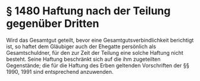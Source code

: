 # § 1480 Haftung nach der Teilung gegenüber Dritten
Wird das Gesamtgut geteilt, bevor eine Gesamtgutsverbindlichkeit berichtigt ist, so haftet dem Gläubiger auch der Ehegatte persönlich als Gesamtschuldner, für den zur Zeit der Teilung eine solche Haftung nicht besteht. Seine Haftung beschränkt sich auf die ihm zugeteilten Gegenstände; die für die Haftung des Erben geltenden Vorschriften der §§ 1990, 1991 sind entsprechend anzuwenden.